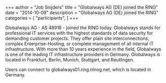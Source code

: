 +++
author = "Job Snijders"
title = "Globalways AG (DE) joined the RING"
date = "2014-10-09"
description = "Globalways AG (DE) joined the RING"
categories = [
    "participants",
]
+++

Globalways AG - AS 48918 - joined the RING today. Globalways stands for professional IT services with the highest standards of data security for demanding customer projects. They offer plain site interconnections, complex Enterprise-Hosting, or complete management of all internal IT infrastructure. With more than 10 years experience in the field, Globalways is one of the leading IT infrastructure providers in Germany. Globalways is located in Frankfurt, Berlin, Munich, Stuttgart, and Reutlingen.

Users can connect to globalways01.ring.nlnog.net, which is located in Germany.

